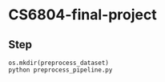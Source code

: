 # CS6804-final-project  

## Step  
```
os.mkdir(preprocess_dataset)  
python preprocess_pipeline.py  
```
